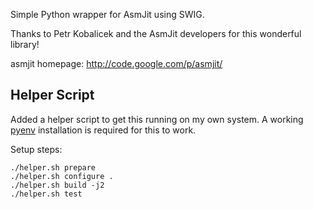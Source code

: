 Simple Python wrapper for AsmJit using SWIG.

Thanks to Petr Kobalicek and the AsmJit developers for this wonderful library!

asmjit homepage: http://code.google.com/p/asmjit/

## Helper Script

Added a helper script to get this running on my own system. A working [pyenv](https://github.com/pyenv/pyenv/) installation is required for this to work.

Setup steps:
```
./helper.sh prepare
./helper.sh configure .
./helper.sh build -j2
./helper.sh test
```
